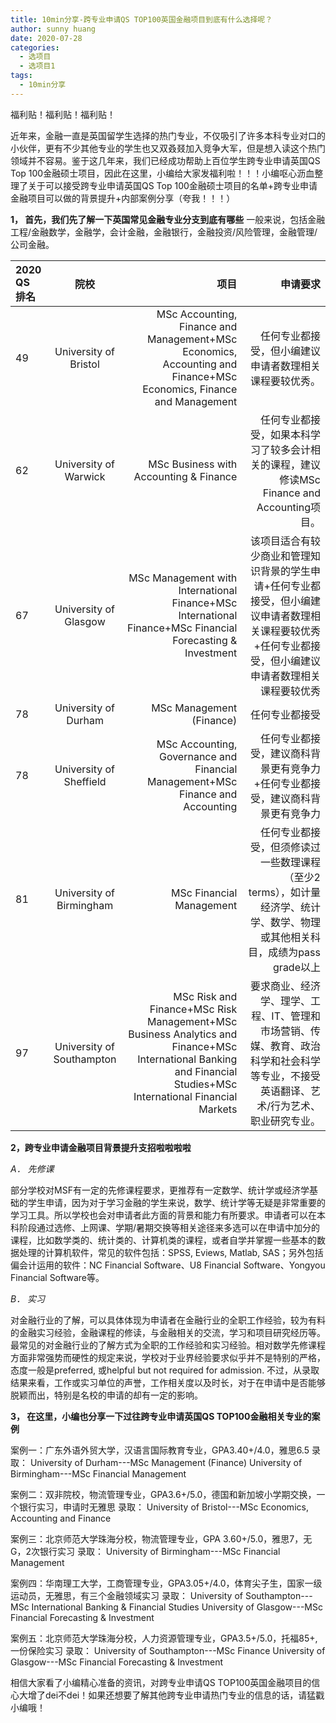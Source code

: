 ```yaml
---
title: 10min分享-跨专业申请QS TOP100英国金融项目到底有什么选择呢？
author: sunny huang
date: 2020-07-28
categories:
  - 选项目
  - 选项目1
tags:
  - 10min分享
---
```


福利贴！福利贴！福利贴！

近年来，金融一直是英国留学生选择的热门专业，不仅吸引了许多本科专业对口的小伙伴，更有不少其他专业的学生也又双叒叕加入竞争大军，但是想入读这个热门领域并不容易。鉴于这几年来，我们已经成功帮助上百位学生跨专业申请英国QS Top 100金融硕士项目，因此在这里，小编给大家发福利啦！！！小编呕心沥血整理了关于可以接受跨专业申请英国QS Top 100金融硕士项目的名单+跨专业申请金融项目可以做的背景提升+内部案例分享（夸我！！！）

__1，	首先，我们先了解一下英国常见金融专业分支到底有哪些__
一般来说，包括金融工程/金融数学，金融学，会计金融，金融银行，金融投资/风险管理，金融管理/公司金融。

| 2020 QS 排名       | 院校     | 项目     | 申请要求    |
| :------------- | :----------: | -----------: |-----------: |
|  49 | University of Bristol   | MSc Accounting, Finance and Management+MSc Economics, Accounting and Finance+MSc Economics, Finance and Management    | 任何专业都接受，但小编建议申请者数理相关课程要较优秀。| 
|  62 | University of Warwick   | MSc Business with Accounting & Finance    | 任何专业都接受，如果本科学习了较多会计相关的课程，建议修读MSc Finance and Accounting项目。|
|  67 | University of Glasgow   | MSc Management with International Finance+MSc International Finance+MSc Financial Forecasting & Investment    | 该项目适合有较少商业和管理知识背景的学生申请+任何专业都接受，但小编建议申请者数理相关课程要较优秀+任何专业都接受，但小编建议申请者数理相关课程要较优秀 |
|  78 | University of Durham   | MSc Management (Finance)    | 任何专业都接受 |
|  78 | University of Sheffield   | MSc Accounting, Governance and Financial Management+MSc Finance and Accounting    | 任何专业都接受，建议商科背景更有竞争力+任何专业都接受，建议商科背景更有竞争力 |
|  81 | University of Birmingham   | MSc Financial Management    | 任何专业都接受，但须修读过一些数理课程（至少2 terms），如计量经济学、统计学、数学、物理或其他相关科目，成绩为pass grade以上 |
|  97 | University of Southampton   | MSc Risk and Finance+MSc Risk Management+MSc Business Analytics and Finance+MSc International Banking and Financial Studies+MSc International Financial Markets    | 要求商业、经济学、理学、工程、IT、管理和市场营销、传媒、教育、政治科学和社会科学等专业，不接受英语翻译、艺术/行为艺术、职业研究专业。 |

__2，跨专业申请金融项目背景提升支招啦啦啦啦__

_A． 先修课_

部分学校对MSF有一定的先修课程要求，更推荐有一定数学、统计学或经济学基础的学生申请，因为对于学习金融的学生来说，数学、统计学等无疑是非常重要的学习工具。所以学校也会对申请者此方面的背景和能力有所要求。申请者可以在本科阶段通过选修、上网课、学期/暑期交换等相关途径来多选可以在申请中加分的课程，比如数学类的、统计类的、计算机类的课程，或者自学并掌握一些基本的数据处理的计算机软件，常见的软件包括：SPSS, Eviews, Matlab, SAS；另外包括偏会计运用的软件：NC Financial Software、U8 Financial Software、Yongyou Financial Software等。

_B． 实习_

对金融行业的了解，可以具体体现为申请者在金融行业的全职工作经验，较为有料的金融实习经验，金融课程的修读，与金融相关的交流，学习和项目研究经历等。最常见的对金融行业的了解方式为全职的工作经验和实习经验。相对数学先修课程方面非常强势而硬性的规定来说，学校对于业界经验要求似乎并不是特别的严格，态度一般是preferred, 或helpful but not required for admission. 不过，从录取结果来看，工作或实习单位的声誉，工作相关度以及时长，对于在申请中是否能够脱颖而出，特别是名校的申请的却有一定的影响。

__3， 在这里，小编也分享一下过往跨专业申请英国QS TOP100金融相关专业的案例__

案例一：广东外语外贸大学，汉语言国际教育专业，GPA3.40+/4.0，雅思6.5
录取：
University of Durham---MSc Management (Finance)
University of Birmingham---MSc Financial Management

案例二：双非院校，物流管理专业，GPA3.6+/5.0，德国和新加坡小学期交换，一个银行实习，申请时无雅思 
录取：
University of Bristol---MSc Economics, Accounting and Finance

案例三：北京师范大学珠海分校，物流管理专业，GPA 3.60+/5.0，雅思7，无G，2次银行实习
录取：
University of Birmingham---MSc Financial Management

案例四：华南理工大学，工商管理专业，GPA3.05+/4.0，体育尖子生，国家一级运动员，无雅思，有三个金融领域实习
录取：
University of Southampton--- MSc International Banking & Financial Studies
University of Glasgow---MSc Financial Forecasting & Investment

案例五：北京师范大学珠海分校，人力资源管理专业，GPA3.5+/5.0，托福85+, 一份保险实习
录取：
University of Southampton---MSc Finance
University of Glasgow---MSc Financial Forecasting & Investment

相信大家看了小编精心准备的资讯，对跨专业申请QS TOP100英国金融项目的信心大增了dei不dei！如果还想要了解其他跨专业申请热门专业的信息的话，请猛戳小编哦！

